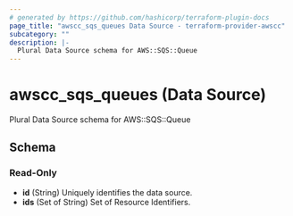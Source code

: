 ```yaml
---
# generated by https://github.com/hashicorp/terraform-plugin-docs
page_title: "awscc_sqs_queues Data Source - terraform-provider-awscc"
subcategory: ""
description: |-
  Plural Data Source schema for AWS::SQS::Queue
---
```


# awscc_sqs_queues (Data Source)

Plural Data Source schema for AWS::SQS::Queue



<!-- schema generated by tfplugindocs -->
## Schema

### Read-Only

- **id** (String) Uniquely identifies the data source.
- **ids** (Set of String) Set of Resource Identifiers.


